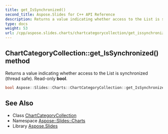 ```yaml
---
title: get_IsSynchronized()
second_title: Aspose.Slides for C++ API Reference
description: Returns a value indicating whether access to the List is synchronized (thread safe). Read-only bool.
type: docs
weight: 53
url: /cpp/aspose.slides.charts/chartcategorycollection/get_issynchronized/
---
```

## ChartCategoryCollection::get_IsSynchronized() method


Returns a value indicating whether access to the List is synchronized (thread safe). Read-only **bool**.

```cpp
bool Aspose::Slides::Charts::ChartCategoryCollection::get_IsSynchronized() override
```

## See Also

* Class [ChartCategoryCollection](./)
* Namespace [Aspose::Slides::Charts](../)
* Library [Aspose.Slides](../../)